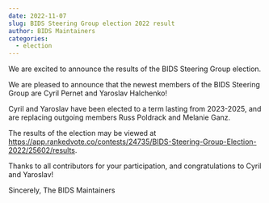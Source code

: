 ```yaml
---
date: 2022-11-07
slug: BIDS Steering Group election 2022 result
author: BIDS Maintainers
categories:
  - election
---
```


We are excited to announce the results of the BIDS Steering Group election.

<!-- more -->

We are pleased to announce that the newest members of the BIDS Steering Group are Cyril Pernet and Yaroslav Halchenko!

Cyril and Yaroslav have been elected to a term lasting from 2023-2025, and are replacing outgoing members Russ Poldrack and Melanie Ganz.

The results of the election may be viewed at https://app.rankedvote.co/contests/24735/BIDS-Steering-Group-Election-2022/25602/results.

Thanks to all contributors for your participation, and congratulations to Cyril and Yaroslav!

Sincerely,
The BIDS Maintainers
